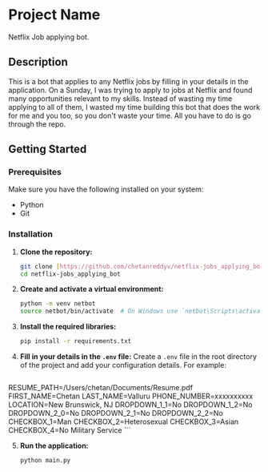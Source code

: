 # Project Name
Netflix Job applying bot. 

## Description
This is a bot that applies to any Netflix jobs by filling in your details in the application. On a Sunday, I was trying to apply to jobs at Netflix and found many opportunities relevant to my skills. Instead of wasting my time applying to all of them, I wasted my time building this bot that does the work for me and you too, so you don't waste your time. All you have to do is go through the repo.

## Getting Started

### Prerequisites
Make sure you have the following installed on your system:
- Python 
- Git

### Installation

1. **Clone the repository:**
    ```sh
    git clone [https://github.com/chetanreddyv/netflix-jobs_applying_bot.git]
    cd netflix-jobs_applying_bot
    ```

2. **Create and activate a virtual environment:**
    ```sh
    python -m venv netbot
    source netbot/bin/activate  # On Windows use `netbot\Scripts\activate`
    ```

3. **Install the required libraries:**
    ```sh
    pip install -r requirements.txt
    ```

4. **Fill in your details in the `.env` file:**
    Create a `.env` file in the root directory of the project and add your configuration details. For example:
    ```plaintext
RESUME_PATH=/Users/chetan/Documents/Resume.pdf
FIRST_NAME=Chetan
LAST_NAME=Valluru
PHONE_NUMBER=xxxxxxxxxx
LOCATION=New Brunswick, NJ
DROPDOWN_1_1=No
DROPDOWN_1_2=No
DROPDOWN_2_0=No
DROPDOWN_2_1=No
DROPDOWN_2_2=No
CHECKBOX_1=Man
CHECKBOX_2=Heterosexual
CHECKBOX_3=Asian
CHECKBOX_4=No Military Service
    ```

5. **Run the application:**
    ```sh
    python main.py
    ```
